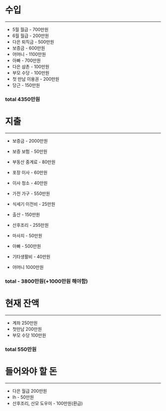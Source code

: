 # 수입
---
- 5월 월급 - 700만원
- 6월 월급 - 200만원
- 다은 퇴직금  - 500만원
- 보증금 - 600만원
- 어머니 - 1100만원
- 아빠 - 700만원
- 다은 삼촌 - 100만원
- 부모 수당 - 100만원
- 첫 만남 이용권 - 200만원
- 당근 - 150만원

### total 4350만원

# 지출
---

- 보증금 - 2000만원
- 보증 보험 - 50만원
- 부동산 중계료 - 80만원
- 포장 이사 - 60만원
- 이사 청소 - 40만원
- 가전 가구 - 550만원
-  식세기 이전비 - 25만원
- 출산 - 150만원
- 산후조리 - 255만원
- 마사지 - 50만원
- 아빠 - 500만원
-  기타생활비 - 40만원

- 어머니 
  1000만원

### total - 3800만원(+1000만원 해야함)


# 현재 잔액
---
- 계좌 250만원
- 첫만남 200만원
- 부모 수당 100만원

### total 550만원

# 들어와야 할 돈
---
- 다은 월급 200만원
- lh - 50만원
- 산후조리, 산모 도우미 - 100만원(환급)